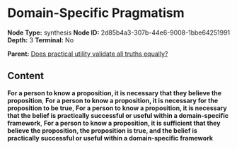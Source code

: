 # Domain-Specific Pragmatism

**Node Type:** synthesis
**Node ID:** 2d85b4a3-307b-44e6-9008-1bbe64251991
**Depth:** 3
**Terminal:** No

**Parent:** [Does practical utility validate all truths equally?](does-practical-utility-validate-all-truths-equally.md)

## Content

**For a person to know a proposition, it is necessary that they believe the proposition**, **For a person to know a proposition, it is necessary for the proposition to be true**, **For a person to know a proposition, it is necessary that the belief is practically successful or useful within a domain-specific framework**, **For a person to know a proposition, it is sufficient that they believe the proposition, the proposition is true, and the belief is practically successful or useful within a domain-specific framework**
